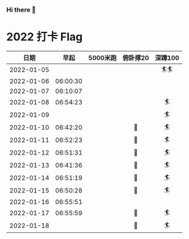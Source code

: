 ### Hi there 👋

<!--
**jieladeMe/jielademe** is a ✨ _special_ ✨ repository because its `README.md` (this file) appears on your GitHub profile.

Here are some ideas to get you started:

- 🔭 I’m currently working on ...
- 🌱 I’m currently learning ...
- 👯 I’m looking to collaborate on ...
- 🤔 I’m looking for help with ...
- 💬 Ask me about ...
- 📫 How to reach me: ...
- 😄 Pronouns: ...
- ⚡ Fun fact: ...
-->

# 2022 打卡 Flag
|日期|早起|5000米跑|俯卧撑20|深蹲100|
|:----:|:----:|:----:|:----:|:----:|
|2022-01-05||||:surfer::surfer:|
|2022-01-06|06:00:30||||
|2022-01-07|06:10:07||||
|2022-01-08|06:54:23|||:surfer:|
|2022-01-09||||:surfer:|
|2022-01-10|06:42:20||:dog:|:surfer:|
|2022-01-11|06:52:23||:dog:|:surfer:|
|2022-01-12|06:51:31||:dog:|:surfer:|
|2022-01-13|06:41:36||:dog:|:surfer:|
|2022-01-14|06:51:19||:dog:|:surfer:|
|2022-01-15|06:50:28||:dog:|:surfer:|
|2022-01-16|06:55:51||||
|2022-01-17|06:55:59||:dog:|:surfer:|
|2022-01-18|||:dog:|:surfer:|
